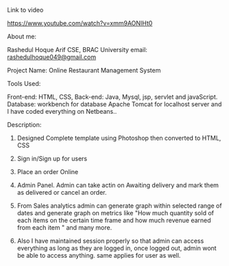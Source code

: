 Link to video

https://www.youtube.com/watch?v=xmm9AONIHt0


About me: 

Rashedul Hoque Arif
CSE, BRAC University
email: rashedulhoque049@gmail.com

Project Name: Online Restaurant Management System

Tools Used:

Front-end: HTML, CSS, 
Back-end: Java, Mysql, jsp, servlet and javaScript.
Database: workbench for database 
Apache Tomcat for localhost server
and I have coded everything on Netbeans..

Description:

1. Designed Complete template using Photoshop then converted to HTML, CSS

2. Sign in/Sign up for users

3. Place an order Online

4. Admin Panel. Admin can take actin on Awaiting delivery and mark them as delivered or  cancel an order.

5. From Sales analytics admin can generate graph within selected range of dates and generate graph on metrics like 
"How much quantity sold of each items on the certain time frame and how much revenue earned from each item " and many more.

6. Also I have maintained session properly so that admin can access everything as long as they are logged in,
once logged out, admin wont be able to access anything. same applies for user as well.
